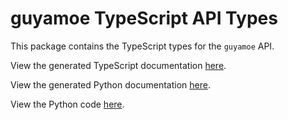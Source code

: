 # guyamoe TypeScript API Types

This package contains the TypeScript types for the ``guyamoe`` API.

View the generated TypeScript documentation [here](https://typedapis.github.io/guyamoe/js/index.html).

View the generated Python documentation [here](https://typedapis.github.io/guyamoe/index.html).

View the Python code [here](https://github.com/TypedAPIs/guyamoe/tree/main/python).